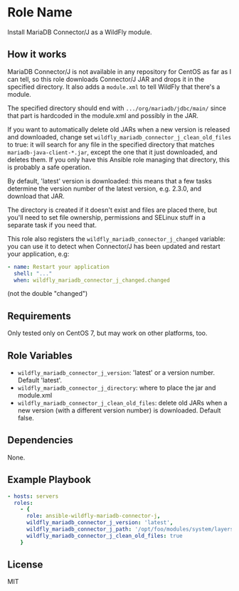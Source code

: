 Role Name
=========

Install MariaDB Connector/J as a WildFly module.

How it works
------------

MariaDB Connector/J is not available in any repository for CentOS as far as I can tell, so this role downloads Connector/J JAR and drops it in the specified directory. It also adds a `module.xml` to tell WildFly that there's a module.

The specified directory should end with `.../org/mariadb/jdbc/main/` since that part is hardcoded in the module.xml and possibly in the JAR.

If you want to automatically delete old JARs when a new version is released and downloaded, change set `wildfly_mariadb_connector_j_clean_old_files` to true: it will search for any file in the specified directory that matches `mariadb-java-client-*.jar`, except the one that it just downloaded, and deletes them. If you only have this Ansible role managing that directory, this is probably a safe operation.

By default, 'latest' version is downloaded: this means that a few tasks determine the version number of the latest version, e.g. 2.3.0, and download that JAR.

The directory is created if it doesn't exist and files are placed there, but you'll need to set file ownership, permissions and SELinux stuff in a separate task if you need that.

This role also registers the `wildfly_mariadb_connector_j_changed` variable: you can use it to detect when Connector/J has been updated and restart your application, e.g:

```yaml
- name: Restart your application
  shell: "..."
  when: wildfly_mariadb_connector_j_changed.changed
```

(not the double "changed")

Requirements
------------

Only tested only on CentOS 7, but may work on other platforms, too.

Role Variables
--------------

* `wildfly_mariadb_connector_j_version`: 'latest' or a version number. Default 'latest'.
* `wildfly_mariadb_connector_j_directory`: where to place the jar and module.xml
* `wildfly_mariadb_connector_j_clean_old_files`: delete old JARs when a new version (with a different version number) is downloaded. Default false.

Dependencies
------------

None.

Example Playbook
----------------

```yaml
- hosts: servers
  roles:
    - {
      role: ansible-wildfly-mariadb-connector-j,
      wildfly_mariadb_connector_j_version: 'latest',
      wildfly_mariadb_connector_j_path: '/opt/foo/modules/system/layers/foo/org/mariadb/jdbc/main/'
      wildfly_mariadb_connector_j_clean_old_files: true
    }
```

License
-------

MIT
